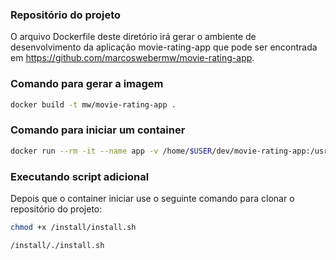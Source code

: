 ### Repositório do projeto

O arquivo Dockerfile deste diretório irá gerar o ambiente de desenvolvimento da aplicação movie-rating-app que pode ser encontrada em https://github.com/marcoswebermw/movie-rating-app.  
   
  
### Comando para gerar a imagem

```sh
docker build -t mw/movie-rating-app .
```

### Comando para iniciar um container

```sh
docker run --rm -it --name app -v /home/$USER/dev/movie-rating-app:/usr/src/movie-rating-app -e USER=$USER  mw/movie-rating-app bash
```

### Executando script adicional

Depois que o container iniciar use o seguinte comando para clonar o repositório do projeto:

```sh
chmod +x /install/install.sh

/install/./install.sh

```
